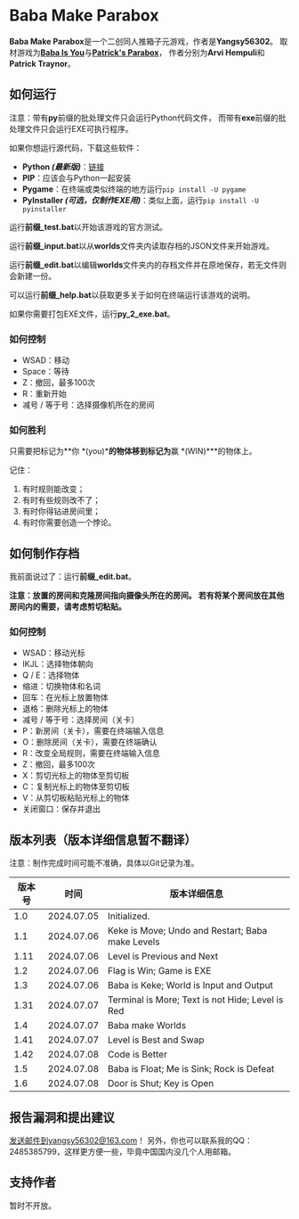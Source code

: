 # Baba Make Parabox

**Baba Make Parabox**是一个二创同人推箱子元游戏，作者是**Yangsy56302**。
取材游戏为[**Baba Is You**](https://hempuli.com/baba/)与[**Patrick's Parabox**](https://www.patricksparabox.com/)，
作者分别为**Arvi Hempuli**和**Patrick Traynor**。

## 如何运行

注意：带有**py**前缀的批处理文件只会运行Python代码文件，
而带有**exe**前缀的批处理文件只会运行EXE可执行程序。

如果你想运行源代码，下载这些软件：
- **Python *(最新版)***：[链接](https://www.python.org/downloads/)
- **PIP**：应该会与Python一起安装
- **Pygame**：在终端或类似终端的地方运行`pip install -U pygame`
- **PyInstaller *(可选，仅制作EXE用)***：类似上面，运行`pip install -U pyinstaller`

运行**前缀_test.bat**以开始该游戏的官方测试。

运行**前缀_input.bat**以从**worlds**文件夹内读取存档的JSON文件来开始游戏。

运行**前缀_edit.bat**以编辑**worlds**文件夹内的存档文件并在原地保存，若无文件则会新建一份。

可以运行**前缀_help.bat**以获取更多关于如何在终端运行该游戏的说明。

如果你需要打包EXE文件，运行**py_2_exe.bat**。

### 如何控制

- WSAD：移动
- Space：等待
- Z：撤回，最多100次
- R：重新开始
- 减号 / 等于号：选择摄像机所在的房间

### 如何胜利

只需要把标记为**你 *(you)***的物体移到标记为**赢 *(WIN)***的物体上。

记住：

1. 有时规则能改变；
2. 有时有些规则改不了；
3. 有时你得钻进房间里；
4. 有时你需要创造一个悖论。

## 如何制作存档

我前面说过了：运行**前缀_edit.bat**。

**注意：放置的房间和克隆房间指向摄像头所在的房间。**
**若有将某个房间放在其他房间内的需要，请考虑剪切粘贴。**

### 如何控制

- WSAD：移动光标
- IKJL：选择物体朝向
- Q / E：选择物体
- 缩进：切换物体和名词
- 回车：在光标上放置物体
- 退格：删除光标上的物体
- 减号 / 等于号：选择房间（关卡）
- P：新房间（关卡），需要在终端输入信息
- O：删除房间（关卡），需要在终端确认
- R：改变全局规则，需要在终端输入信息
- Z：撤回，最多100次
- X：剪切光标上的物体至剪切板
- C：复制光标上的物体至剪切板
- V：从剪切板粘贴光标上的物体
- 关闭窗口：保存并退出

## 版本列表（版本详细信息暂不翻译）

注意：制作完成时间可能不准确，具体以Git记录为准。

| 版本号 |    时间    | 版本详细信息 |
|--------|------------|--------------|
| 1.0    | 2024.07.05 | Initialized. |
| 1.1    | 2024.07.06 | Keke is Move; Undo and Restart; Baba make Levels |
| 1.11   | 2024.07.06 | Level is Previous and Next |
| 1.2    | 2024.07.06 | Flag is Win; Game is EXE |
| 1.3    | 2024.07.06 | Baba is Keke; World is Input and Output |
| 1.31   | 2024.07.07 | Terminal is More; Text is not Hide; Level is Red |
| 1.4    | 2024.07.07 | Baba make Worlds |
| 1.41   | 2024.07.07 | Level is Best and Swap |
| 1.42   | 2024.07.08 | Code is Better |
| 1.5    | 2024.07.08 | Baba is Float; Me is Sink; Rock is Defeat |
| 1.6    | 2024.07.08 | Door is Shut; Key is Open |

## 报告漏洞和提出建议

发送邮件到yangsy56302@163.com！
另外，你也可以联系我的QQ：2485385799，这样更方便一些，毕竟中国国内没几个人用邮箱。

## 支持作者

暂时不开放。